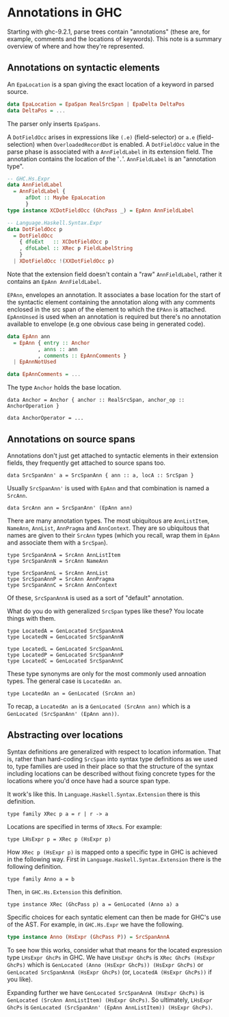 # Annotations in GHC

Starting with ghc-9.2.1, parse trees contain "annotations" (these are, for example, comments and the locations of keywords). This note is a summary overview of where and how they're represented.

## Annotations on syntactic elements

An `EpaLocation` is a span giving the exact location of a keyword in parsed source.
```haskell
data EpaLocation = EpaSpan RealSrcSpan | EpaDelta DeltaPos
data DeltaPos = ...
```
The parser only inserts `EpaSpans`.

A `DotFieldOcc` arises in expressions like `(.e)` (field-selector) or `a.e` (field-selection) when `OverloadedRecordDot` is enabled. A `DotFieldOcc` value in the parse phase is associated with a `AnnFieldLabel` in its extension field. The annotation contains the location of the '`.`'. `AnnFieldLabel` is an "annotation type".
```haskell
-- GHC.Hs.Expr
data AnnFieldLabel
  = AnnFieldLabel {
      afDot :: Maybe EpaLocation
      }
type instance XCDotFieldOcc (GhcPass _) = EpAnn AnnFieldLabel

-- Language.Haskell.Syntax.Expr
data DotFieldOcc p
  = DotFieldOcc
    { dfoExt   :: XCDotFieldOcc p
    , dfoLabel :: XRec p FieldLabelString
    }
  | XDotFieldOcc !(XXDotFieldOcc p)
```
Note that the extension field doesn't contain a "raw" `AnnFieldLabel`, rather it contains an `EpAnn AnnFieldLabel`.

`EPAnn`, envelopes an annotation. It associates a base location for the start of the syntactic element containing the annotation along with any comments enclosed in the src span of the element to which the `EPAnn` is attached. `EpAnnUnsed` is used when an annotation is required but there's no annotation available to envelope (e.g one obvious case being in generated code).
```haskell
data EpAnn ann
  = EpAnn { entry :: Anchor
          , anns :: ann
          , comments :: EpAnnComments }
  | EpAnnNotUsed

data EpAnnComments = ...
```
The type `Anchor` holds the base location.
```
data Anchor = Anchor { anchor :: RealSrcSpan, anchor_op :: AnchorOperation }

data AnchorOperator = ...
```

## Annotations on source spans

Annotations don't just get attached to syntactic elements in their extension fields, they frequently get attached to source spans too.
```
data SrcSpanAnn' a = SrcSpanAnn { ann :: a, locA :: SrcSpan }
```
Usually `SrcSpanAnn'` is used with `EpAnn` and that combination is named a `SrcAnn`.
```
data SrcAnn ann = SrcSpanAnn' (EpAnn ann)
```

There are many annotation types. The most ubiquitous are `AnnListItem`, `NameAnn`, `AnnList`, `AnnPragma` and `AnnContext`. They are so ubiquitous that names are given to their `SrcAnn` types (which you recall, wrap them in `EpAnn` and associate them with a `SrcSpan`).
```
type SrcSpanAnnA = SrcAnn AnnListItem
type SrcSpanAnnN = SrcAnn NameAnn

type SrcSpanAnnL = SrcAnn AnnList
type SrcSpanAnnP = SrcAnn AnnPragma
type SrcSpanAnnC = SrcAnn AnnContext
```
Of these, `SrcSpanAnnA` is used as a sort of "default" annotation.

What do you do with generalized `SrcSpan` types like these? You locate things with them.
```
type LocatedA = GenLocated SrcSpanAnnA
type LocatedN = GenLocated SrcSpanAnnN

type LocatedL = GenLocated SrcSpanAnnL
type LocatedP = GenLocated SrcSpanAnnP
type LocatedC = GenLocated SrcSpanAnnC
```
These type synonyms are only for the most commonly used annoation types. The general case is `LocatedAn an`.
```
type LocatedAn an = GenLocated (SrcAnn an)
```
To recap, a `LocatedAn an` is a `GenLocated (SrcAnn ann)` which is a `GenLocated (SrcSpanAnn' (EpAnn ann))`.

## Abstracting over locations

Syntax definitions are generalized with respect to location information. That is, rather than hard-coding `SrcSpan` into syntax type definitions as we used to, type families are used in their place so that the structure of the syntax including locations can be described without fixing concrete types for the locations where you'd once have had a source span type.

It work's like this. In `Language.Haskell.Syntax.Extension` there is this definition.
```
type family XRec p a = r | r -> a
```
Locations are specified in terms of `XRec`s. For example:
```
type LHsExpr p = XRec p (HsExpr p)
```
How `XRec p (HsExpr p)` is mapped onto a specific type in GHC is achieved in the following way. First in `Language.Haskell.Syntax.Extension` there is the following definition.
```
type family Anno a = b
```
Then, in `GHC.Hs.Extension` this definition.
```
type instance XRec (GhcPass p) a = GenLocated (Anno a) a
```

Specific choices for each syntatic element can then be made for GHC's use of the AST. For example, in `GHC.Hs.Expr` we have the following.
```haskell
type instance Anno (HsExpr (GhcPass P)) = SrcSpanAnnA
```
To see how this works, consider what that means for the located expression type `LHsExpr GhcPs` in GHC. We have `LHsExpr GhcPs` is `XRec GhcPs (HsExpr GhcPs)` which is `GenLocated (Anno (HsExpr GhcPs)) (HsExpr GhcPs)` or `GenLocated SrcSpanAnnA (HsExpr GhcPs)` (or, `LocatedA (HsExpr GhcPs))` if you like).

Expanding further we have `GenLocated SrcSpanAnnA (HsExpr GhcPs)` is `GenLocated (SrcAnn AnnListItem) (HsExpr GhcPs)`. So ultimately, `LHsExpr GhcPs` is `GenLocated (SrcSpanAnn' (EpAnn AnnListItem)) (HsExpr GhcPs)`.
